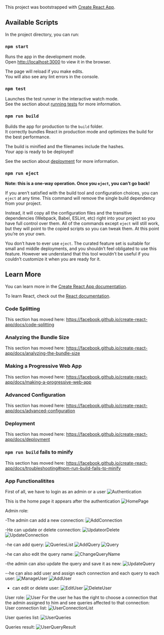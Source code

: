 This project was bootstrapped with [Create React App](https://github.com/facebook/create-react-app).

## Available Scripts

In the project directory, you can run:

### `npm start`

Runs the app in the development mode.<br>
Open [http://localhost:3000](http://localhost:3000) to view it in the browser.

The page will reload if you make edits.<br>
You will also see any lint errors in the console.

### `npm test`

Launches the test runner in the interactive watch mode.<br>
See the section about [running tests](https://facebook.github.io/create-react-app/docs/running-tests) for more information.

### `npm run build`

Builds the app for production to the `build` folder.<br>
It correctly bundles React in production mode and optimizes the build for the best performance.

The build is minified and the filenames include the hashes.<br>
Your app is ready to be deployed!

See the section about [deployment](https://facebook.github.io/create-react-app/docs/deployment) for more information.

### `npm run eject`

**Note: this is a one-way operation. Once you `eject`, you can’t go back!**

If you aren’t satisfied with the build tool and configuration choices, you can `eject` at any time. This command will remove the single build dependency from your project.

Instead, it will copy all the configuration files and the transitive dependencies (Webpack, Babel, ESLint, etc) right into your project so you have full control over them. All of the commands except `eject` will still work, but they will point to the copied scripts so you can tweak them. At this point you’re on your own.

You don’t have to ever use `eject`. The curated feature set is suitable for small and middle deployments, and you shouldn’t feel obligated to use this feature. However we understand that this tool wouldn’t be useful if you couldn’t customize it when you are ready for it.

## Learn More

You can learn more in the [Create React App documentation](https://facebook.github.io/create-react-app/docs/getting-started).

To learn React, check out the [React documentation](https://reactjs.org/).

### Code Splitting

This section has moved here: https://facebook.github.io/create-react-app/docs/code-splitting

### Analyzing the Bundle Size

This section has moved here: https://facebook.github.io/create-react-app/docs/analyzing-the-bundle-size

### Making a Progressive Web App

This section has moved here: https://facebook.github.io/create-react-app/docs/making-a-progressive-web-app

### Advanced Configuration

This section has moved here: https://facebook.github.io/create-react-app/docs/advanced-configuration

### Deployment

This section has moved here: https://facebook.github.io/create-react-app/docs/deployment

### `npm run build` fails to minify

This section has moved here: https://facebook.github.io/create-react-app/docs/troubleshooting#npm-run-build-fails-to-minify

### App Functionalitites

First of all, we have to login as an admin or a user
![Authentication](https://user-images.githubusercontent.com/45606275/64029338-481f5500-cb3c-11e9-906a-2b05a47aa0cb.PNG) 

This is the home page it appears after the authentication
![HomePage](https://user-images.githubusercontent.com/45606275/64029343-49508200-cb3c-11e9-9b24-9d69c3de61a6.PNG)

Admin role:

-The admin can add a new connection:
  ![AddConnection](https://user-images.githubusercontent.com/45606275/64029333-4786be80-cb3c-11e9-8e2f-79f00901ddd4.PNG)

-He can update or delete connection:
![UpdateorDelete ](https://user-images.githubusercontent.com/45606275/64029348-49e91880-cb3c-11e9-8441-85afe4ebbab1.PNG)
 ![UpdateConnection](https://user-images.githubusercontent.com/45606275/64029347-49e91880-cb3c-11e9-88d1-1767f6fe373a.PNG)
 
-he can add query:
![QueriesList](https://user-images.githubusercontent.com/45606275/64029345-49508200-cb3c-11e9-971a-1cec2684107a.PNG)
![AddQuery](https://user-images.githubusercontent.com/45606275/64029334-4786be80-cb3c-11e9-86f7-a8890c0f2873.PNG)
![Query](https://user-images.githubusercontent.com/45606275/64029346-49e91880-cb3c-11e9-9469-6ada3238de07.PNG)

-he can also edit the query name:
![ChangeQueryName](https://user-images.githubusercontent.com/45606275/64029339-481f5500-cb3c-11e9-9f4c-f39133cbab30.PNG)
 
-the admin can also update the query and save it as new:
![UpdateQuery](https://user-images.githubusercontent.com/45606275/64029349-49e91880-cb3c-11e9-9a87-d700a7f8c955.PNG)
 
--he can also add user and assign each connection and each query to each user: 
![ManageUser](https://user-images.githubusercontent.com/45606275/64029344-49508200-cb3c-11e9-822c-275e0f25daab.PNG)
![AddUser](https://user-images.githubusercontent.com/45606275/64029336-4786be80-cb3c-11e9-8582-ca8d75a24b81.PNG)

-	can edit or delete user:
![EditUser](https://user-images.githubusercontent.com/45606275/64029342-48b7eb80-cb3c-11e9-93e2-bf7ebeaebecd.PNG)
![DeleteUser](https://user-images.githubusercontent.com/45606275/64029341-48b7eb80-cb3c-11e9-8381-bab5164d9315.PNG)

User role:
 ![User](https://user-images.githubusercontent.com/45606275/64029350-4a81af00-cb3c-11e9-971f-9daa88e29082.PNG)
For the user he has the right to choose a connection that the admin assigned to him and see queries affected to that connection:
User connection list:
 ![UserConnectionList](https://user-images.githubusercontent.com/45606275/64029352-4a81af00-cb3c-11e9-820d-c89ef606d847.PNG)

User queries list:
 ![UserQueries](https://user-images.githubusercontent.com/45606275/64029353-4a81af00-cb3c-11e9-94ea-8e32e748cd5f.PNG)

Queries result:
![UserQueryResult](https://user-images.githubusercontent.com/45606275/64029355-4b1a4580-cb3c-11e9-8ccb-3cd4ec8fee45.PNG)
 



